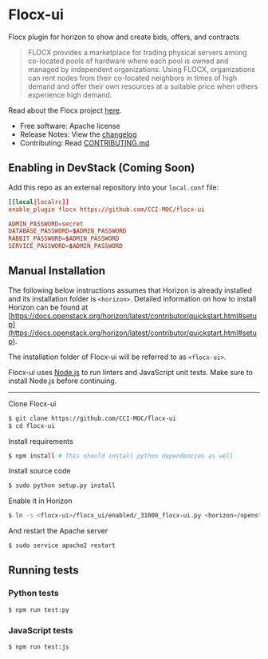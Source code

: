 # Flocx-ui

Flocx plugin for horizon to show and create bids, offers, and contracts

> FLOCX provides a marketplace for trading physical servers among co-located pools of hardware where each pool is owned and managed by independent organizations. Using FLOCX, organizations can rent nodes from their co-located neighbors in times of high demand and offer their own resources at a suitable price when others experience high demand.

Read about the Flocx project [here](https://github.com/CCI-MOC/flocx).

* Free software: Apache license
* Release Notes: View the [changelog](CHANGELOG.md)
* Contributing: Read [CONTRIBUTING.md](CONTRIBUTING.md)

## Enabling in DevStack (Coming Soon)

Add this repo as an external repository into your `local.conf` file:

```conf
[[local|localrc]]
enable_plugin flocx https://github.com/CCI-MOC/flocx-ui

ADMIN_PASSWORD=secret
DATABASE_PASSWORD=$ADMIN_PASSWORD
RABBIT_PASSWORD=$ADMIN_PASSWORD
SERVICE_PASSWORD=$ADMIN_PASSWORD
```

## Manual Installation

The following below instructions assumes that Horizon is already installed and its installation folder is `<horizon>`. Detailed information on how to install Horizon can be found at [https://docs.openstack.org/horizon/latest/contributor/quickstart.html#setup](https://docs.openstack.org/horizon/latest/contributor/quickstart.html#setup).

The installation folder of Flocx-ui will be referred to as `<flocx-ui>`.

Flocx-ui uses [Node.js](https://nodejs.org) to run linters and JavaScript unit tests. Make sure to install Node.js before continuing.

---

Clone Flocx-ui

```bash
$ git clone https://github.com/CCI-MOC/flocx-ui
$ cd flocx-ui
```

Install requirements

```bash
$ npm install # This should install python dependencies as well
```

Install source code

```bash
$ sudo python setup.py install
```

Enable it in Horizon

```bash
$ ln -s <flocx-ui>/flocx_ui/enabled/_31000_flocx-ui.py <horizon>/openstack_dashboard/local/enabled
```

And restart the Apache server

```bash
$ sudo service apache2 restart
```

## Running tests

### Python tests

```bash
$ npm run test:py
```

### JavaScript tests

```bash
$ npm run test:js
```
